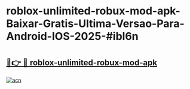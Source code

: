# roblox-unlimited-robux-mod-apk-Baixar-Gratis-Ultima-Versao-Para-Android-IOS-2025-#ibl6n

# <h2><a href="https://ainizakaria.my?title=roblox-unlimited-robux-mod-apk&ref=25M">🔗👉 🔴 roblox-unlimited-robux-mod-apk</a></h2>

[![acn](https://github.com/user-attachments/assets/0f9c940e-d8b0-45ae-aac7-cd30a18b3e1c)](https://ainizakaria.my?title=roblox-unlimited-robux-mod-apk&ref=25M)

